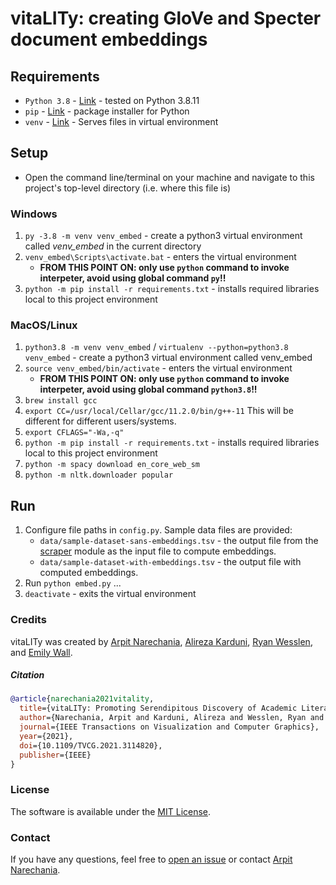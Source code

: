 # vitaLITy: creating GloVe and Specter document embeddings

## Requirements

- `Python 3.8` - [Link](https://www.python.org/) - tested on Python 3.8.11
- `pip` - [Link](https://pypi.org/project/pip/) - package installer for Python
- `venv` - [Link](https://docs.python.org/3/library/venv.html) - Serves files in virtual environment

## Setup

- Open the command line/terminal on your machine and navigate to this project's top-level directory (i.e. where this file is)

### Windows

1. `py -3.8 -m venv venv_embed` - create a python3 virtual environment called _venv\_embed_ in the current directory
2. `venv_embed\Scripts\activate.bat` - enters the virtual environment
   - **FROM THIS POINT ON: only use `python` command to invoke interpeter, avoid using global command `py`!!**
3. `python -m pip install -r requirements.txt` - installs required libraries local to this project environment

### MacOS/Linux
1. `python3.8 -m venv venv_embed` / `virtualenv --python=python3.8 venv_embed` - create a python3 virtual environment called venv_embed
2. `source venv_embed/bin/activate` - enters the virtual environment
   - **FROM THIS POINT ON: only use `python` command to invoke interpeter, avoid using global command `python3.8`!!**
3. `brew install gcc`
4. `export CC=/usr/local/Cellar/gcc/11.2.0/bin/g++-11` This will be different for different users/systems.
5. `export CFLAGS="-Wa,-q"`
6. `python -m pip install -r requirements.txt` - installs required libraries local to this project environment
7. `python -m spacy download en_core_web_sm`
8. `python -m nltk.downloader popular`

## Run

1. Configure file paths in `config.py`. Sample data files are provided:
   - `data/sample-dataset-sans-embeddings.tsv` - the output file from the [scraper](https://github.com/vitality-vis/scraper) module as the input file to compute embeddings.
   - `data/sample-dataset-with-embeddings.tsv` - the output file with computed embeddings.
2. Run `python embed.py`
...
3. `deactivate` - exits the virtual environment


### Credits
vitaLITy was created by 
<a target="_blank" href="https://www.cc.gatech.edu/~anarechania3">Arpit Narechania</a>, <a target="_blank" href="https://www.karduni.com/">Alireza Karduni</a>, <a target="_blank" href="https://wesslen.netlify.app/">Ryan Wesslen</a>, and <a target="_blank" href="https://emilywall.github.io/">Emily Wall</a>.

##### Citation
```bibTeX
@article{narechania2021vitality,
  title={vitaLITy: Promoting Serendipitous Discovery of Academic Literature with Transformers \& Visual Analytics},
  author={Narechania, Arpit and Karduni, Alireza and Wesslen, Ryan and Wall, Emily},
  journal={IEEE Transactions on Visualization and Computer Graphics},
  year={2021},
  doi={10.1109/TVCG.2021.3114820},
  publisher={IEEE}
}
```

### License
The software is available under the [MIT License](https://github.com/vitality-vis/embed/blob/master/LICENSE).

### Contact
If you have any questions, feel free to [open an issue](https://github.com/vitality-vis/embed/issues/new/choose) or contact [Arpit Narechania](https://www.cc.gatech.edu/~anarechania3).
